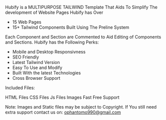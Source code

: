 Hubify is a MULTIPURPOSE TAILWIND Template That Aids To Simplify The development of Website Pages
Hubify has Over 
- 15 Web Pages
- 15+ Tailwind Components Built Using The Preline System

Each Component and Section are Commented to Aid Editing of Components and Sections.
Hubify has the Following Perks:
- Mobile and Desktop Responsivness
- SEO Friendly
- Latest Tailwind Version
- Easy To Use and Modify
- Built With the latest Technologies
- Cross Browser Support

Included Files:

HTML Files
CSS Files
Js Files
Images
Fast Free Support

Note: Images and Static files may be subject to Copyright.
If You still need extra support contact us on: ophantomo990@gmail.com